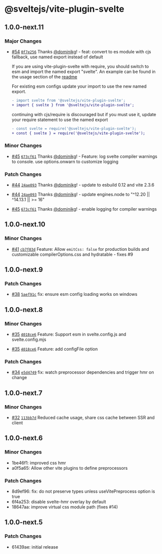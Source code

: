 # @sveltejs/vite-plugin-svelte

## 1.0.0-next.11

### Major Changes

- [#54](https://github.com/sveltejs/vite-plugin-svelte/pull/54) [`0f7e256`](https://github.com/sveltejs/vite-plugin-svelte/commit/0f7e256a9ebb0ee9ac6075146d27bf4f11ecdab3) Thanks [@dominikg](https://github.com/dominikg)! - feat: convert to es module with cjs fallback, use named export instead of default

  If you are using vite-plugin-svelte with require, you should switch to esm and import the named export "svelte".
  An example can be found in the usage section of the [readme](README.md)

  For existing esm configs update your import to use the new named export.

  ```diff
  - import svelte from '@sveltejs/vite-plugin-svelte';
  + import { svelte } from '@sveltejs/vite-plugin-svelte';
  ```

  continuing with cjs/require is discouraged but if you must use it, update your require statement to use the named export

  ```diff
  - const svelte = require('@sveltejs/vite-plugin-svelte');
  + const { svelte } = require('@sveltejs/vite-plugin-svelte');
  ```

### Minor Changes

- [#45](https://github.com/sveltejs/vite-plugin-svelte/pull/45) [`673cf61`](https://github.com/sveltejs/vite-plugin-svelte/commit/673cf61b3800e7a64be2b73a7273909da95729d2) Thanks [@dominikg](https://github.com/dominikg)! - Feature: log svelte compiler warnings to console. use options.onwarn to customize logging

### Patch Changes

- [#44](https://github.com/sveltejs/vite-plugin-svelte/pull/44) [`24ae093`](https://github.com/sveltejs/vite-plugin-svelte/commit/24ae0934301cb50506bf39cdccc07ad3eac546fd) Thanks [@dominikg](https://github.com/dominikg)! - update to esbuild 0.12 and vite 2.3.6

* [#44](https://github.com/sveltejs/vite-plugin-svelte/pull/44) [`24ae093`](https://github.com/sveltejs/vite-plugin-svelte/commit/24ae0934301cb50506bf39cdccc07ad3eac546fd) Thanks [@dominikg](https://github.com/dominikg)! - update engines.node to "^12.20 || ^14.13.1 || >= 16"

- [#45](https://github.com/sveltejs/vite-plugin-svelte/pull/45) [`673cf61`](https://github.com/sveltejs/vite-plugin-svelte/commit/673cf61b3800e7a64be2b73a7273909da95729d2) Thanks [@dominikg](https://github.com/dominikg)! - enable logging for compiler warnings

## 1.0.0-next.10

### Minor Changes

- [#41](https://github.com/sveltejs/vite-plugin-svelte/pull/41) [`cb7f03d`](https://github.com/sveltejs/vite-plugin-svelte/commit/cb7f03d61c19f0b98c6412c11bbaa4af978da9ed) Feature: Allow `emitCss: false` for production builds and customizable compilerOptions.css and hydratable - fixes #9

## 1.0.0-next.9

### Patch Changes

- [#38](https://github.com/sveltejs/vite-plugin-svelte/pull/38) [`5aef91c`](https://github.com/sveltejs/vite-plugin-svelte/commit/5aef91c8752c8de94a1f1fcb28618606b7c44670) fix: ensure esm config loading works on windows

## 1.0.0-next.8

### Minor Changes

- [#35](https://github.com/sveltejs/vite-plugin-svelte/pull/35) [`4018ce6`](https://github.com/sveltejs/vite-plugin-svelte/commit/4018ce621b4df75877e0e18057c332f27158d42b) Feature: Support esm in svelte.config.js and svelte.config.mjs

* [#35](https://github.com/sveltejs/vite-plugin-svelte/pull/35) [`4018ce6`](https://github.com/sveltejs/vite-plugin-svelte/commit/4018ce621b4df75877e0e18057c332f27158d42b) Feature: add configFile option

### Patch Changes

- [#34](https://github.com/sveltejs/vite-plugin-svelte/pull/34) [`e5d4749`](https://github.com/sveltejs/vite-plugin-svelte/commit/e5d4749c0850260a295daab9cb15866fe58ee709) fix: watch preprocessor dependencies and trigger hmr on change

## 1.0.0-next.7

### Minor Changes

- [#32](https://github.com/sveltejs/vite-plugin-svelte/pull/32) [`113bb7d`](https://github.com/sveltejs/vite-plugin-svelte/commit/113bb7dc330a7517085d12d1d0758a376a12253f) Reduced cache usage, share css cache between SSR and client

## 1.0.0-next.6

### Minor Changes

- 1be46f1: improved css hmr
- a0f5a65: Allow other vite plugins to define preprocessors

### Patch Changes

- 8d9ef96: fix: do not preserve types unless useVitePreprocess option is true
- 6f4a253: disable svelte-hmr overlay by default
- 18647aa: improve virtual css module path (fixes #14)

## 1.0.0-next.5

### Patch Changes

- 61439ae: initial release
